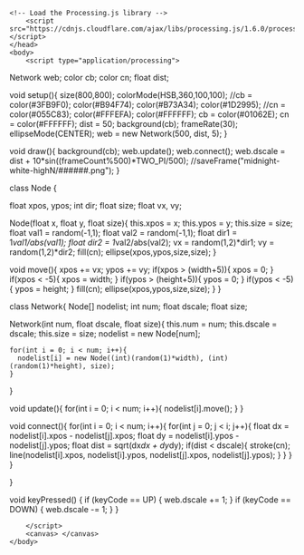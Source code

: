 <html>
	<head>
		<title>My Sketch</title>
    
    <!-- Load the Processing.js library -->
		<script src="https://cdnjs.cloudflare.com/ajax/libs/processing.js/1.6.0/processing.min.js"></script>
	</head>
	<body>
		<script type="application/processing">
		
Network web;
color cb;
color cn;
float dist;

void setup(){
  size(800,800);
  colorMode(HSB,360,100,100);
  //cb = color(#3FB9F0); color(#B94F74); color(#B73A34); color(#1D2995);
  //cn = color(#055C83); color(#FFFEFA); color(#FFFFFF);
  cb = color(#01062E);
  cn = color(#FFFFFF);
  dist = 50;
  background(cb);
  frameRate(30);
  ellipseMode(CENTER);
  web = new Network(500, dist, 5);
}

void draw(){
  background(cb);
  web.update();
  web.connect();
  web.dscale = dist + 10*sin((frameCount%500)*TWO_PI/500);
  //saveFrame("midnight-white-highN/######.png");
}

class Node {
  
  float xpos, ypos;
  int dir;
  float size;
  float vx, vy;
  
  Node(float x, float y, float size){
    this.xpos = x;
    this.ypos = y;
    this.size = size;
    float val1 = random(-1,1);
    float val2 = random(-1,1);
    float dir1 = 1*val1/abs(val1);
    float dir2 = 1*val2/abs(val2);
    vx = random(1,2)*dir1;
    vy = random(1,2)*dir2;
    fill(cn);
    ellipse(xpos,ypos,size,size);
  }
  
  void move(){
    xpos += vx;
    ypos += vy;
    if(xpos > (width+5)){
      xpos = 0;
    }
    if(xpos < -5){
      xpos = width;
    }
    if(ypos > (height+5)){
      ypos = 0;
    }
    if(ypos < -5){
      ypos = height;
    }
    fill(cn);
    ellipse(xpos,ypos,size,size);
  }
}

class Network{
  Node[] nodelist;
  int num;
  float dscale;
  float size;
  
  Network(int num, float dscale, float size){
    this.num = num;
    this.dscale = dscale;
    this.size = size;
    nodelist = new Node[num];
    
    for(int i = 0; i < num; i++){
      nodelist[i] = new Node((int)(random(1)*width), (int)(random(1)*height), size);
    }
    
  }
  
  void update(){
    for(int i = 0; i < num; i++){
      nodelist[i].move();
    }
  }
  
  void connect(){
    for(int i = 0; i < num; i++){
      for(int j = 0; j < i; j++){
        float dx = nodelist[i].xpos - nodelist[j].xpos;
        float dy = nodelist[i].ypos - nodelist[j].ypos;
        float dist = sqrt(dx*dx + dy*dy);
        if(dist < dscale){
          stroke(cn);
          line(nodelist[i].xpos, nodelist[i].ypos, nodelist[j].xpos, nodelist[j].ypos);
        }
      }
    }
  }
  
}

void keyPressed() {
    if (keyCode == UP) {
      web.dscale += 1;
    } 
    if (keyCode == DOWN) {
      web.dscale -= 1;
    } 
}
		

		</script>
		<canvas> </canvas>
	</body>
</html>